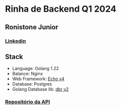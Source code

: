 # Rinha de Backend Q1 2024

## Ronistone Junior
### [Linkedin](https://www.linkedin.com/in/ronistonejunior/)

## Stack

- Language: Golang 1.22
- Balance: Nginx
- Web Framework: [Echo v4](https://github.com/labstack/echo)
- Database: Postgres
- Golang Database lib: [dbr v2](https://github.com/gocraft/dbr)

### [Repositório da API](https://github.com/ronistone/RinhaBackend2024Q1/tree/main/RinhabackendGo)
